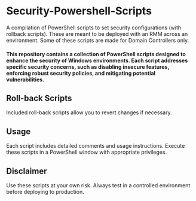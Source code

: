 # Security-Powershell-Scripts
A compilation of PowerShell scripts to set security configurations (with rollback scripts). These are meant to be deployed with an RMM across an environment. Some of these scripts are made for Domain Controllers only. 

#### This repository contains a collection of PowerShell scripts designed to enhance the security of Windows environments. Each script addresses specific security concerns, such as disabling insecure features, enforcing robust security policies, and mitigating potential vulnerabilities.

## Roll-back Scripts
Included roll-back scripts allow you to revert changes if necessary.

## Usage
Each script includes detailed comments and usage instructions. Execute these scripts in a PowerShell window with appropriate privileges.

## Disclaimer
Use these scripts at your own risk. Always test in a controlled environment before deploying to production.
